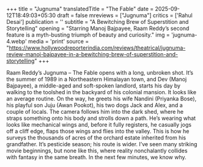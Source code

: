 +++
title = "Jugnuma"
translatedTitle = "The Fable"
date = 2025-09-12T18:49:03+05:30
draft = false
mreviews = ["Jugnuma"]
critics = ['Rahul Desai']
publication = ''
subtitle = "A Bewitching Brew of Superstition and Storytelling"
opening = "Starring Manoj Bajpayee, Raam Reddy’s second feature is a myth-busting triumph of beauty and curiosity."
img = 'jugnuma-4.webp'
media = 'print'
source = "https://www.hollywoodreporterindia.com/reviews/theatrical/jugnuma-review-manoj-bajpayee-in-a-bewitching-brew-of-superstition-and-storytelling"
+++

Raam Reddy’s Jugnuma – The Fable opens with a long, unbroken shot. It’s the summer of 1989 in a Northeastern Himalayan town, and Dev (Manoj Bajpayee), a middle-aged and soft-spoken landlord, starts his day by walking to the toolshed in the backyard of his colonial mansion. It looks like an average routine. On the way, he greets his wife Nandini (Priyanka Bose), his playful son Juju (Awan Pookot), his two dogs Jack and Alex, and a couple of locals. The camera follows him into the dark shed, where he straps something onto his body and strolls down a path. He’s wearing what looks like mechanical wings and, before it fully registers, he casually jogs off a cliff edge, flaps those wings and flies into the valley. This is how he surveys the thousands of acres of the orchard estate inherited from his grandfather. It’s pesticide season; his route is wider. I’ve seen many striking movie beginnings, but none like this, where reality nonchalantly collides with fantasy in the same breath. In the next few minutes, we know why.
